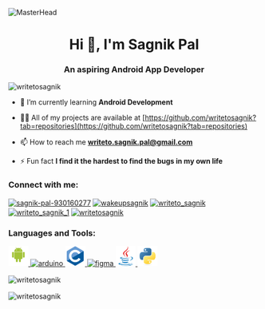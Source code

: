 ![MasterHead](https://miro.medium.com/v2/resize:fit:8420/1*e3jNfHQGTe7f7ptGpa74yA.png)
<h1 align="center">Hi 👋, I'm Sagnik Pal</h1>
<h3 align="center">An aspiring Android App Developer</h3>

<p align="left"> <img src="https://komarev.com/ghpvc/?username=writetosagnik&label=Profile%20views&color=0e75b6&style=flat" alt="writetosagnik" /> </p>

- 🌱 I’m currently learning **Android Development**

- 👨‍💻 All of my projects are available at [https://github.com/writetosagnik?tab=repositories](https://github.com/writetosagnik?tab=repositories)

- 📫 How to reach me **writeto.sagnik.pal@gmail.com**

- ⚡ Fun fact **I find it the hardest to find the bugs in my own life**

<h3 align="left">Connect with me:</h3>
<p align="left">
<a href="https://linkedin.com/in/sagnik-pal-930160277" target="blank"><img align="center" src="https://raw.githubusercontent.com/rahuldkjain/github-profile-readme-generator/master/src/images/icons/Social/linked-in-alt.svg" alt="sagnik-pal-930160277" height="30" width="40" /></a>
<a href="https://instagram.com/wakeupsagnik" target="blank"><img align="center" src="https://raw.githubusercontent.com/rahuldkjain/github-profile-readme-generator/master/src/images/icons/Social/instagram.svg" alt="wakeupsagnik" height="30" width="40" /></a>
<a href="https://www.codechef.com/users/writeto_sagnik" target="blank"><img align="center" src="https://cdn.jsdelivr.net/npm/simple-icons@3.1.0/icons/codechef.svg" alt="writeto_sagnik" height="30" width="40" /></a>
<a href="https://www.hackerrank.com/writeto_sagnik_1" target="blank"><img align="center" src="https://raw.githubusercontent.com/rahuldkjain/github-profile-readme-generator/master/src/images/icons/Social/hackerrank.svg" alt="writeto_sagnik_1" height="30" width="40" /></a>
<a href="https://www.leetcode.com/writetosagnik" target="blank"><img align="center" src="https://raw.githubusercontent.com/rahuldkjain/github-profile-readme-generator/master/src/images/icons/Social/leet-code.svg" alt="writetosagnik" height="30" width="40" /></a>
</p>

<h3 align="left">Languages and Tools:</h3>
<p align="left"> <a href="https://developer.android.com" target="_blank" rel="noreferrer"> <img src="https://raw.githubusercontent.com/devicons/devicon/master/icons/android/android-original-wordmark.svg" alt="android" width="40" height="40"/> </a> <a href="https://www.arduino.cc/" target="_blank" rel="noreferrer"> <img src="https://cdn.worldvectorlogo.com/logos/arduino-1.svg" alt="arduino" width="40" height="40"/> </a> <a href="https://www.cprogramming.com/" target="_blank" rel="noreferrer"> <img src="https://raw.githubusercontent.com/devicons/devicon/master/icons/c/c-original.svg" alt="c" width="40" height="40"/> </a> <a href="https://www.figma.com/" target="_blank" rel="noreferrer"> <img src="https://www.vectorlogo.zone/logos/figma/figma-icon.svg" alt="figma" width="40" height="40"/> </a> <a href="https://www.java.com" target="_blank" rel="noreferrer"> <img src="https://raw.githubusercontent.com/devicons/devicon/master/icons/java/java-original.svg" alt="java" width="40" height="40"/> </a> <a href="https://www.python.org" target="_blank" rel="noreferrer"> <img src="https://raw.githubusercontent.com/devicons/devicon/master/icons/python/python-original.svg" alt="python" width="40" height="40"/> </a> </p>

<p><img align="center" src="https://github-readme-stats.vercel.app/api/top-langs?username=writetosagnik&show_icons=true&locale=en&layout=compact" alt="writetosagnik" /></p>

<p><img align="center" src="https://github-readme-streak-stats.herokuapp.com/?user=writetosagnik&" alt="writetosagnik" /></p>

